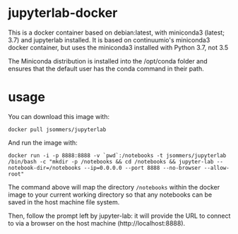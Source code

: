 # jupyterlab-docker

This is a docker container based on debian:latest, with miniconda3 (latest; 3.7) and jupyterlab installed.  It is based on continuumio's miniconda3 docker container, but uses the miniconda3 installed with Python 3.7, not 3.5

The Miniconda distribution is installed into the /opt/conda folder and ensures that the default user has the conda command in their path.

# usage

You can download this image with:

    docker pull jsommers/jupyterlab

And run the image with:

    docker run -i -p 8888:8888 -v `pwd`:/notebooks -t jsommers/jupyterlab /bin/bash -c "mkdir -p /notebooks && cd /notebooks && jupyter-lab --notebook-dir=/notebooks --ip=0.0.0.0 --port 8888 --no-browser --allow-root"

The command above will map the directory `/notebooks` within the docker image to your current working directory so that any notebooks can be saved in the host machine file system.  

Then, follow the prompt left by jupyter-lab: it will provide the URL to connect to via a browser on the host machine (http://localhost:8888).

